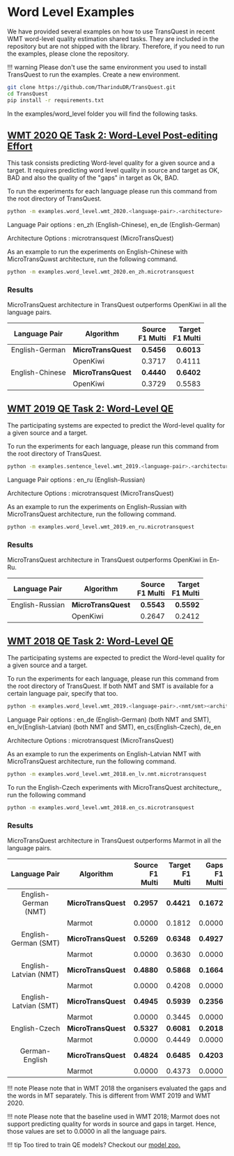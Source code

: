 # Word Level Examples
We have provided several examples on how to use TransQuest in recent WMT word-level quality estimation shared tasks. They are included in the repository but are not shipped with the library. Therefore, if you need to run the examples, please clone the repository.

!!! warning
    Please don't use the same environment you used to install TransQuest to run the examples. Create a new environment. 

```bash
git clone https://github.com/TharinduDR/TransQuest.git
cd TransQuest
pip install -r requirements.txt
```

In the examples/word_level folder you will find the following tasks.

## [WMT 2020 QE Task 2: Word-Level Post-editing Effort](http://www.statmt.org/wmt20/quality-estimation-task.html)
This task consists predicting Word-level quality for a given source and a target. It requires predicting word level quality in source and target as OK, BAD and also the quality of the "gaps" in target as Ok, BAD.

To run the experiments for each language please run this command from the root directory of TransQuest.  

```bash
python -m examples.word_level.wmt_2020.<language-pair>.<architecture>
```

Language Pair options :  en_zh (English-Chinese), en_de (English-German)

Architecture Options : microtransquest (MicroTransQuest)

As an example to run the experiments on English-Chinese with MicroTransQuwst architecture, run the following command. 

```bash
python -m examples.word_level.wmt_2020.en_zh.microtransquest
```

### Results
MicroTransQuest architecture in TransQuest outperforms OpenKiwi in all the language pairs. 

| Language Pair           |     Algorithm        |  Source <br /> F1 Multi | Target <br /> F1 Multi      | 
|:-----------------------:|--------------------- | ----------------------: | ---------------------------:| 
| English-German          |**MicroTransQuest**   |**0.5456**               |**0.6013**|
|                         |  OpenKiwi            |  0.3717                 | 0.4111   |
| English-Chinese         |**MicroTransQuest**   |**0.4440**               |**0.6402**|
|                         |  OpenKiwi            |  0.3729                 | 0.5583   | 

## [WMT 2019 QE Task 2: Word-Level QE](http://www.statmt.org/wmt19/qe-task.html)
The participating systems are expected to predict the  Word-level quality for a given source and a target.

To run the experiments for each language, please run this command from the root directory of TransQuest.  

```bash
python -m examples.sentence_level.wmt_2019.<language-pair>.<architecture>
```

Language Pair options :  en_ru (English-Russian)

Architecture Options : microtransquest (MicroTransQuest)

As an example to run the experiments on English-Russian with MicroTransQuest architecture, run the following command. 

```bash
python -m examples.word_level.wmt_2019.en_ru.microtransquest
```

### Results
MicroTransQuest architecture in TransQuest outperforms OpenKiwi  in En-Ru.

| Language Pair           |     Algorithm        |  Source <br /> F1 Multi | Target <br /> F1 Multi  | 
|:-----------------------:|--------------------- | ----------------------: | ----------------------: | 
| English-Russian         |**MicroTransQuest**   |**0.5543**               |**0.5592**               |
|                         |  OpenKiwi            |  0.2647                 |  0.2412                 |

## [WMT 2018 QE Task 2: Word-Level QE](https://www.statmt.org/wmt18/quality-estimation-task.html)
The participating systems are expected to predict the  Word-level quality for a given source and a target.

To run the experiments for each language, please run this command from the root directory of TransQuest. If both NMT and SMT is available for a certain language pair, specify that too.  

```bash
python -m examples.word_level.wmt_2019.<language-pair>.<nmt/smt><architecture>
```

Language Pair options :  en_de (English-German) (both NMT and SMT), en_lv(English-Latvian) (both NMT and SMT), en_cs(English-Czech), de_en 

Architecture Options : microtransquest (MicroTransQuest)

As an example to run the experiments on English-Latvian NMT with MicroTransQuest architecture, run the following command. 

```bash
python -m examples.word_level.wmt_2018.en_lv.nmt.microtransquest
```

To run the English-Czech experiments with MicroTransQuest architecture,, run the following command

```bash
python -m examples.word_level.wmt_2018.en_cs.microtransquest
```


### Results
MicroTransQuest architecture in TransQuest outperforms Marmot in all the language pairs. 

| Language Pair           |     Algorithm        |   Source <br /> F1 Multi | Target <br /> F1 Multi  | Gaps <br /> F1 Multi      |
|:-----------------------:|--------------------- | -----------------------: | -----------------------:| ------------------------: |  
| English-German (NMT)    |**MicroTransQuest**   |**0.2957**                |**0.4421**               |**0.1672** |
|                         |  Marmot              |  0.0000                  | 0.1812                  |  0.0000   |
| English-German (SMT)    |**MicroTransQuest**   |**0.5269**                |**0.6348**               |**0.4927** |
|                         |  Marmot              |  0.0000                  | 0.3630                  |  0.0000   |
| English-Latvian (NMT)   |**MicroTransQuest**   |**0.4880**                |**0.5868**               |**0.1664** |
|                         |  Marmot              |  0.0000                  | 0.4208                  |  0.0000   |
| English-Latvian (SMT)   |**MicroTransQuest**   |**0.4945**                |**0.5939**               |**0.2356** |
|                         |  Marmot              |  0.0000                  | 0.3445                  |  0.0000   |
| English-Czech           |**MicroTransQuest**   |**0.5327**                |**0.6081**               |**0.2018** |
|                         |  Marmot              |  0.0000                  | 0.4449                  |  0.0000   |
| German-English          |**MicroTransQuest**   |**0.4824**                |**0.6485**               |**0.4203** |
|                         |  Marmot              |  0.0000                  | 0.4373                  |  0.0000   |

!!! note
    Please note that in WMT 2018 the organisers evaluated the gaps and the words in MT separately. This is different from WMT 2019 and WMT 2020.

!!! note
    Please note that the baseline used in WMT 2018; Marmot does not support predicting quality for words in source and gaps in target. Hence, those values are set to 0.0000 in all the language pairs.

!!! tip
    Too tired to train QE models? Checkout our [model zoo.](https://tharindudr.github.io/TransQuest/models/word_level_pretrained/)
